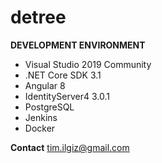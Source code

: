 # detree

**DEVELOPMENT ENVIRONMENT**
- Visual Studio 2019 Community
- .NET Core SDK 3.1
- Angular 8
- IdentityServer4 3.0.1
- PostgreSQL
- Jenkins
- Docker

**Contact**
tim.ilgiz@gmail.com
